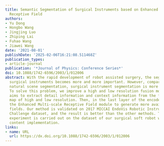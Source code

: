 ```yaml
---
title: Semantic Segmentation of Surgical Instruments based on Enhanced Multi-scale
  Receptive Field
authors:
- Yu Dong
- Hongbo Wang
- Jingjing Luo
- Zhiping Lai
- Fuhao Wang
- Jiawei Wang
date: '2021-08-01'
publishDate: '2025-02-06T16:21:08.511468Z'
publication_types:
- article-journal
publication: '*Journal of Physics: Conference Series*'
doi: 10.1088/1742-6596/2003/1/012006
abstract: With the rapid development of robot assisted surgery, the segmentation of
  surgical instruments becomes more and more important. However, compared with the
  natural scene segmentation, surgical instrument segmentation is more difficult.
  To solve this problem, we improve a high and low resolution fusion module, which
  aims to extract detail information and context information from the fusion feature
  map of high and low resolution. Then, in the last layer of the encoder, we propose
  the Enhanced Multi-scale Receptive Field module to generate more available receptive
  fields. Our method is validated on 2017 MICCAI EndoVis Robotic Instrument Segmentation
  Challenge dataset, and the result is better than the other methods. The extended
  experiment is carried out on the dataset of our surgical soft robot which has a
  content implementation.
links:
- name: URL
  url: https://dx.doi.org/10.1088/1742-6596/2003/1/012006
---
```

